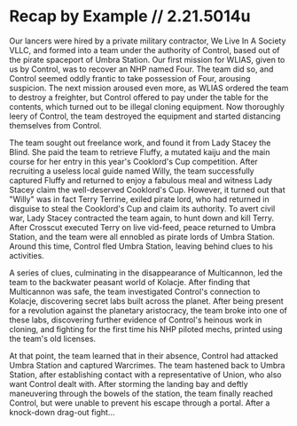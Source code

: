# Recap by Example // 2.21.5014u
Our lancers were hired by a private military contractor, We Live In A Society VLLC, and formed into a team under the authority of Control, based out of the pirate spaceport of Umbra Station. Our first mission for WLIAS, given to us by Control, was to recover an NHP named Four. The team did so, and Control seemed oddly frantic to take possession of Four, arousing suspicion. The next mission aroused even more, as WLIAS ordered the team to destroy a freighter, but Control offered to pay under the table for the contents, which turned out to be illegal cloning equipment. Now thoroughly leery of Control, the team destroyed the equipment and started distancing themselves from Control. 

The team sought out freelance work, and found it from Lady Stacey the Blind. She paid the team to retrieve Fluffy, a mutated kaiju and the main course for her entry in this year's Cooklord's Cup competition. After recruiting a useless local guide named Willy, the team successfully captured Fluffy and returned to enjoy a fabulous meal and witness Lady Stacey claim the well-deserved Cooklord's Cup. However, it turned out that "Willy" was in fact Terry Terrine, exiled pirate lord, who had returned in disguise to steal the Cooklord's Cup and claim its authority. To avert civil war, Lady Stacey contracted the team again, to hunt down and kill Terry. After Crosscut executed Terry on live vid-feed, peace returned to Umbra Station, and the team were all ennobled as pirate lords of Umbra Station. Around this time, Control fled Umbra Station, leaving behind clues to his activities.

A series of clues, culminating in the disappearance of Multicannon, led the team to the backwater peasant world of Kolacje. After finding that Multicannon was safe, the team investigated Control's connection to Kolacje, discovering secret labs built across the planet. After being present for a revolution against the planetary aristocracy, the team broke into one of these labs, discovering further evidence of Control's heinous work in cloning, and fighting for the first time his NHP piloted mechs, printed using the team's old licenses.

At that point, the team learned that in their absence, Control had attacked Umbra Station and captured Warcrimes. The team hastened back to Umbra Station, after establishing contact with a representative of Union, who also want Control dealt with. After storming the landing bay and deftly maneuvering through the bowels of the station, the team finally reached Control, but were unable to prevent his escape through a portal. After a knock-down drag-out fight...
